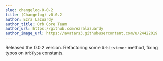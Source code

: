 ```yaml
---
slug: changelog-0-0-2
title: (Changelog) v0.0.2
author: Ezra Lazuardy
author_title: Orb Core Team
author_url: https://github.com/ezralazuardy
author_image_url: https://avatars3.githubusercontent.com/u/24422019
---
```


Released the 0.0.2 version. Refactoring some ```OrbListener``` method, fixing typos on ```OrbType``` constants.
